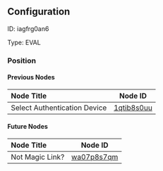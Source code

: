 # <nil>
## Configuration
ID:  iagfrg0an6

Type: EVAL 








### Position

#### Previous Nodes
| Node Title | Node ID |
| :------------- | ------------ |
| Select Authentication Device | [1qtib8s0uu](./1qtib8s0uu.md) | 
 
 #### Future Nodes
| Node Title | Node ID |
| :------------- | ------------ |
| Not Magic Link? |[wa07p8s7qm](./wa07p8s7qm.md) | 